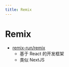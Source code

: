 ```yaml
---
title: Remix
---
```


# Remix

- [remix-run/remix](https://github.com/remix-run/remix)
  - 基于 React 的开发框架
  - 类似 NextJS
